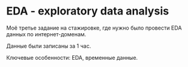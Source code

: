 # EDA - exploratory data analysis

Моё третье задание на стажировке, где нужно было провести EDA данных по интернет-доменам.

Данные были записаны за 1 час.

Ключевые особенности: EDA, временные данные.
